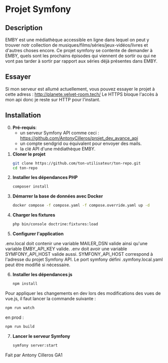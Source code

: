 # Projet Symfony

## Description
EMBY est une médiathèque accessible en ligne dans lequel on peut y trouver notr collection de musiques/films/séries/jeux-vidéos/livres et d'autres choses encore.
Ce projet symfony se contente de demander à EMBY, quels sont les prochains épisodes qui viennent de sortir ou qui ne vont pas tarder à sortir par rapport aux séries déjà présentes dans EMBY.

## Essayer
Si mon serveur est allumé actuellement, vous pouvez essayer le projet à cette adress : http://planete.velvet-room.tech/
Le HTTPS bloque l'accès à mon api donc je reste sur HTTP pour l'instant.

## Installation

0. **Pré-requis**:
   - un serveur Symfony API comme ceci : https://github.com/AntonyCilleros/projet_dev_avance_api
   - un compte sendgrid ou équivalent pour envoyer des mails.
   - la clé API d'une médiathèque EMBY.
2. **Cloner le projet**
   ```sh
   git clone https://github.com/ton-utilisateur/ton-repo.git
   cd ton-repo

3. **Installer les dépendances PHP**
   ```sh
   composer install

4. **Démarrer la base de données avec Docker**
   ```sh
   docker compose -f compose.yaml -f compose.override.yaml up -d

5. **Charger les fixtures**
   ```sh
   php bin/console doctrine:fixtures:load

6. **Configurer l'application**

.env.local doit contenir une variable MAILER_DSN valide ainsi qu'une variable EMBY_API_KEY valide.
.env doit avoir une variable SYMFONY_API_HOST valide aussi. SYMFONY_API_HOST correspond à l'adresse du projet Symfony API.
Le port symfony défini .symfony.local.yaml peut être modifié si nécessaire.


6. **Installer les dépendances js**
    ```sh
   npm install
   
Pour appliquer les changements en dev lors des modifications des vues de vue.js, il faut lancer la commande suivante :
   ```sh
   npm run watch
   ```
en prod :
   ```sh
   npm run build
   ```

7. **Lancer le serveur Symfony**
    ```sh
   symfony server:start

Fait par Antony Cilleros GA1
